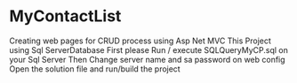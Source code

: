 # MyContactList
Creating web pages for CRUD process using Asp Net MVC
This Project using Sql ServerDatabase
First please Run / execute SQLQueryMyCP.sql on your Sql Server
Then Change server name and sa password on web config
Open the solution file and run/build the project

